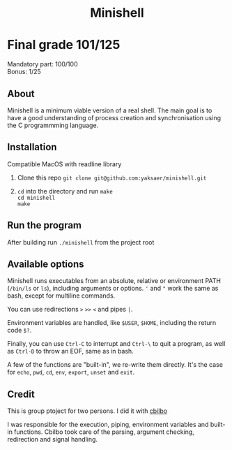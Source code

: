 <h1 align="center">Minishell</h1>

# Final grade 101/125

Mandatory part: 100/100 \
Bonus: 1/25

## About
Minishell is a minimum viable version of a real shell. The main goal is to have a good understanding of process creation and synchronisation using the C programmming language.

## Installation
Compatible MacOS with readline library
1. Clone this repo
`git clone git@github.com:yaksaer/minishell.git`

2. `cd` into the directory and run `make` \
        `cd minishell` \
        `make`
## Run the program
After building run `./minishell` from the project root

## Available options

Minishell runs executables from an absolute, relative or environment PATH (`/bin/ls` or `ls`), including arguments or options. `'` and `"` work the same as bash, except for multiline commands.

You can use redirections `>` `>>` `<` and pipes `|`.

Environment variables are handled, like `$USER`, `$HOME`, including the return code `$?`.

Finally, you can use `Ctrl-C` to interrupt and `Ctrl-\` to quit a program, as well as `Ctrl-D` to throw an EOF, same as in bash.

A few of the functions are "built-in", we re-write them directly. It's the case for `echo`, `pwd`, `cd`, `env`, `export`, `unset` and `exit`.

## Credit
This is group ptoject for two persons. I did it with [cbilbo](https://github.com/cbilbo)

I was responsible for the execution, piping, environment variables and built-in functions.
Cbilbo took care of the parsing, argument checking, redirection and signal handling.
